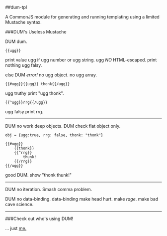 ##dum-tpl

A CommonJS module for generating and running templating using a limited Mustache syntax.

###DUM's Useless Mustache

DUM dum.  

    {{ugg}}

print value ugg if ugg number or ugg string.  ugg _NO_ HTML-escaped.   print nothing ugg falsy.  

else DUM _error!_  no ugg object.  no ugg array. 

    {{#ugg}}{{ugg}} thonk{{/ugg}}

ugg truthy print "ugg thonk".  

    {{^ugg}}rrg{{/ugg}}

ugg falsy print rrg.  

---

DUM no work deep objects.  DUM check flat object only.  

    obj = {ugg:true, rrg: false, thonk: "thonk"}

    {{#ugg}}
        {{thonk}}
        {{^rrg}}
            thunk!
        {{/rrg}}
    {{/ugg}}

good DUM.  show "thonk thunk!"

---

DUM no iteration.  Smash comma problem.  

DUM no data-binding.  data-binding make head hurt.  make _rage_.  make bad cave science.  

---

###Check out who's using DUM!

... just [me.](https://koglerjs.com)  

